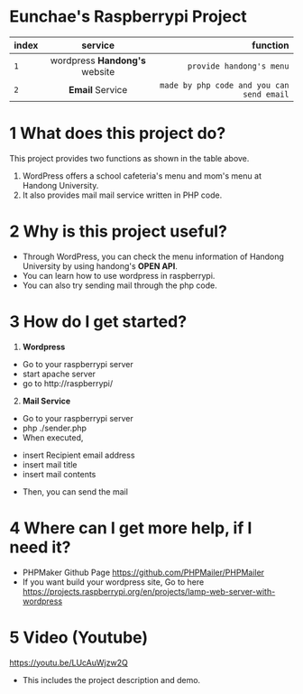 # Eunchae's Raspberrypi Project

index | service | function
---|:---:|---:
`1` | wordpress **Handong's** website | `provide handong's menu`
`2` | **Email** Service | `made by php code and you can send email`

# 1 What does this project do? 
This project provides two functions as shown in the table above. 

1. WordPress offers a school cafeteria's menu and mom's menu at Handong University. 
2. It also provides mail mail service written in PHP code.

# 2 Why is this project useful? 
- Through WordPress, you can check the menu information of Handong University by using handong's **OPEN API**. 
- You can learn how to use wordpress in raspberrypi.
- You can also try sending mail through the php code.

# 3 How do I get started? 
1. **Wordpress**
- Go to your raspberrypi server
- start apache server
- go to http://raspberrypi/

2. **Mail Service**
- Go to your raspberrypi server
- php ./sender.php
- When executed,
* insert Recipient email address
* insert mail title
* insert mail contents
- Then, you can send the mail

# 4 Where can I get more help, if I need it?
- PHPMaker Github Page https://github.com/PHPMailer/PHPMailer
- If you want build your wordpress site, Go to here https://projects.raspberrypi.org/en/projects/lamp-web-server-with-wordpress


# 5 Video (Youtube)
https://youtu.be/LUcAuWjzw2Q
- This includes the project description and demo.
